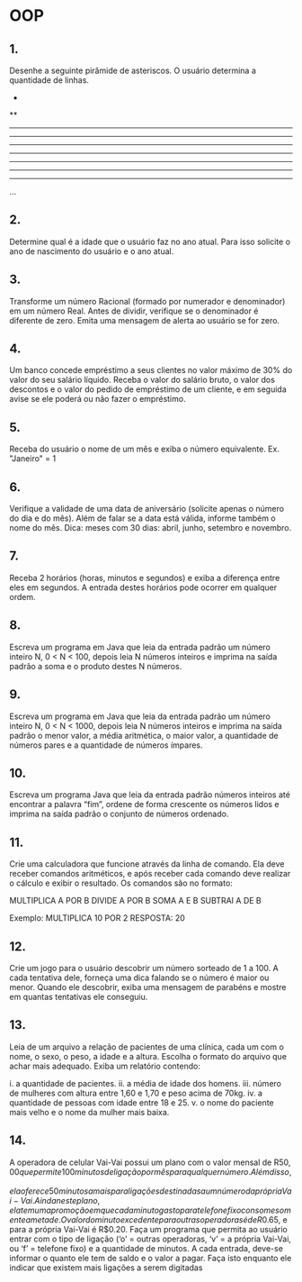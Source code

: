 # OOP

## 1. 
Desenhe a seguinte pirâmide de asteriscos. O usuário determina a quantidade de linhas.

*
**
***
****
*****
******
*******
********
*********
…

## 2. 
Determine qual é a idade que o usuário faz no ano atual. Para isso solicite o ano de nascimento do usuário e o ano atual.

## 3. 
Transforme um número Racional (formado por numerador e denominador) em um número Real. Antes de dividir, verifique se o denominador é diferente de zero. Emita uma mensagem de alerta ao usuário se for zero.

## 4. 
Um banco concede empréstimo a seus clientes no valor máximo de 30% do valor do seu salário líquido. Receba o valor do salário bruto, o valor dos descontos e o valor do pedido de empréstimo de um cliente, e em seguida avise se ele poderá ou não fazer o empréstimo.

## 5.
Receba do usuário o nome de um mês e exiba o número equivalente. Ex. "Janeiro" = 1

## 6.
Verifique a validade de uma data de aniversário (solicite apenas o número do dia e do mês). Além de falar se a data está válida, informe também o nome do mês. Dica: meses com 30 dias: abril, junho, setembro e novembro.

## 7. 
Receba 2 horários (horas, minutos e segundos) e exiba a diferença entre eles em segundos. A entrada destes horários pode ocorrer em qualquer ordem.

## 8. 
Escreva um programa em Java que leia da entrada padrão um número inteiro N, 0 < N < 100, depois leia N números inteiros e imprima na saída padrão a soma e o produto destes N números.

## 9. 
Escreva um programa em Java que leia da entrada padrão um número inteiro N, 0 < N < 1000, depois leia N números inteiros e imprima na saída padrão o menor valor, a média aritmética, o maior valor, a quantidade de números pares e a quantidade de números ímpares.

## 10. 
Escreva um programa Java que leia da entrada padrão números inteiros até encontrar a palavra “fim”, ordene de forma crescente os números lidos e imprima na saída padrão o conjunto de números ordenado.

## 11.
Crie uma calculadora que funcione através da linha de comando. Ela deve receber comandos aritméticos, e após receber cada comando deve realizar o cálculo e exibir o resultado. Os comandos são no formato:

MULTIPLICA A POR B
DIVIDE A POR B
SOMA A E B
SUBTRAI A DE B

Exemplo:
MULTIPLICA 10 POR 2
RESPOSTA: 20

## 12. 
Crie um jogo para o usuário descobrir um número sorteado de 1 a 100. A cada tentativa dele, forneça uma dica falando se o número é maior ou menor. Quando ele descobrir, exiba uma mensagem de parabéns e mostre em quantas tentativas ele conseguiu.

## 13.
Leia de um arquivo a relação de pacientes de uma clínica, cada um com o nome, o sexo, o peso, a idade e a altura. Escolha o formato do arquivo que achar mais adequado. Exiba um relatório contendo:

i. a quantidade de pacientes.
ii. a média de idade dos homens.
iii. número de mulheres com altura entre 1,60 e 1,70 e peso acima de 70kg.
iv. a quantidade de pessoas com idade entre 18 e 25.
v. o nome do paciente mais velho e o nome da mulher mais baixa.

## 14. 
A operadora de celular Vai-Vai possui um plano com o valor mensal de R$50,00 que permite 100 minutos de ligação por mês para qualquer número. Além disso, ela oferece 50 minutos a mais para ligações destinadas a um número da própria Vai-Vai. Ainda neste plano, ela tem uma promoção em que cada minuto gasto para telefone fixo consome somente a metade. O valor do minuto excedente para outras operadoras é de R$0.65, e para a própria Vai-Vai é R$0.20. Faça um programa que permita ao usuário entrar com o tipo de ligação (‘o’ = outras operadoras, ‘v’ = a própria Vai-Vai, ou ‘f’ = telefone fixo) e a quantidade de minutos. A cada entrada, deve-se informar o quanto ele tem de saldo e o valor a pagar. Faça isto enquanto ele indicar que existem mais ligações a serem digitadas
